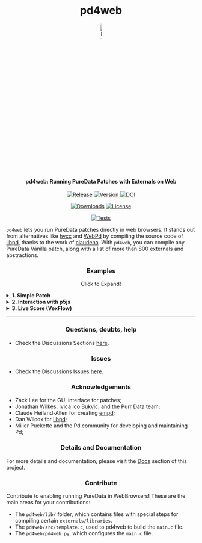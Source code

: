 <p align="center">
  <h1 align="center">pd4web</h1>
  <p align="center">
    <a href="https://charlesneimog.github.io/pd4web">
      <img src="https://github.com/charlesneimog/pd4web/raw/main/Documentation/assets/icon.svg" width="10%" alt="Logo">
    </a>
  </p>
  <h4 align="center">pd4web: Running PureData Patches with Externals on Web</h4>
</p>

<p align="center">
  <a href="https://github.com/charlesneimog/pd4web/releases/latest"><img src="https://img.shields.io/github/release/charlesneimog/pd4web?include_prereleases" alt="Release"></a>
  <a href="https://pypistats.org/packages/pd4web"><img src="https://img.shields.io/pypi/pyversions/pd4web" alt="Version"></a>
  <a href="https://zenodo.org/badge/latestdoi/685549750"><img src="https://zenodo.org/badge/685549750.svg" alt="DOI"></a>
</p>

<p align="center">
    <a href="https://pypistats.org/packages/pd4web"><img src="https://img.shields.io/pypi/dm/pd4web" alt="Downloads"></a>
    <a href="https://img.shields.io/pypi/pyversions/pd4web"><img src="https://img.shields.io/badge/platforms-macOS%20%7C%20Windows%20%7C%20Linux-green" alt="License"></a>
</p>

<p align="center">
  <a href="https://github.com/charlesneimog/pd4web/actions/workflows/pd4web-tests.yml"><img src="https://github.com/charlesneimog/pd4web/actions/workflows/pd4web-tests.yml/badge.svg" alt="Tests"></a>
</p>

`pd4web` lets you run PureData patches directly in web browsers. It stands out from alternatives like [hvcc](https://github.com/Wasted-Audio/hvcc) and [WebPd](https://github.com/sebpiq/WebPd) by compiling the source code of [libpd](https://github.com/libpd/libpd), thanks to the work of [claudeha](https://github.com/claudeha). With `pd4web`, you can compile any PureData Vanilla patch, along with a list of more than 800 externals and abstractions.

<h3 align="center">Examples</h3>
<p align="center">Click to Expand!</p>

<details>
  <summary><b>1. Simple Patch</b></summary>
  <p align="center">
    <img src="https://github.com/charlesneimog/pd4web/blob/main/docs/img/Simple-patch.png" width="80%" alt="Logo">
  </p>
</details>

<details>
  <summary><b>2. Interaction with p5js</b></summary>
<p align="center">
    <img src="https://github.com/charlesneimog/pd4web/blob/main/docs/img/Compiled-I.png" width="70%" alt="Logo">
</p>
<p align="center">
    <a href="https://charlesneimog.github.io/Projeto/">WebSite</a>
</p>
</details>

<details>
  <summary><b>3. Live Score (VexFlow) </b></summary>
<p align="center">
    <img src="https://github.com/charlesneimog/pd4web/blob/main/docs/img/Canticos.png" width="70%" alt="Logo">
</p>
<p align="center">
    <a href="https://charlesneimog.github.io/Canticos-de-Silicio-I/webpatch/">WebSite</a>
</p>
</details>

-----
<h3 align="center">Questions, doubts, help</h3>

* Check the Discussions Sections [here](https://github.com/charlesneimog/pd4web/discussions/).

<h3 align="center">Issues</h3>

* Check the Discussions Issues [here](https://github.com/charlesneimog/pd4web/issues/).

<h3 align="center">Acknowledgements</h3>

* Zack Lee for the GUI interface for patches;
* Jonathan Wilkes, Ivica Ico Bukvic, and the Purr Data team;
* Claude Heiland-Allen for creating [empd](https://mathr.co.uk/empd/);
* Dan Wilcox for [libpd](https://github.com/libpd/libpd);
* Miller Puckette and the Pd community for developing and maintaining Pd;


<h3 align="center"> Details and Documentation</h3>

For more details and documentation, please visit the [Docs](https://charlesneimog.github.io/pd4web/) section of this project.

<h3 align="center">Contribute</h3>

Contribute to enabling running PureData in WebBrowsers! These are the main areas for your  contributions:

* The `pd4web/lib/` folder, which contains files with special steps for compiling certain `externals/libraries`.
* The `pd4web/src/template.c`, used to pd4web to build the `main.c` file.
* The `pd4web/pd4web.py`, which configures the `main.c` file.





